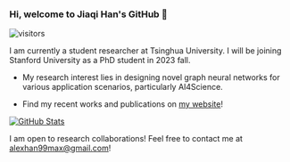 ### Hi, welcome to Jiaqi Han's GitHub 👋

![visitors](https://visitor-badge.glitch.me/badge?page_id=hanjq17.hanjq17&left_color=green&right_color=blue)

I am currently a student researcher at Tsinghua University. I will be joining Stanford University as a PhD student in 2023 fall.

- My research interest lies in designing novel graph neural networks for various application scenarios, particularly AI4Science.

- Find my recent works and publications on [my website](https://hanjq17.github.io/)!

[![GitHub Stats](https://github-readme-stats.vercel.app/api?username=hanjq17&show_icons=true&theme=solarized-light)]()

I am open to research collaborations! Feel free to contact me at alexhan99max@gmail.com!
